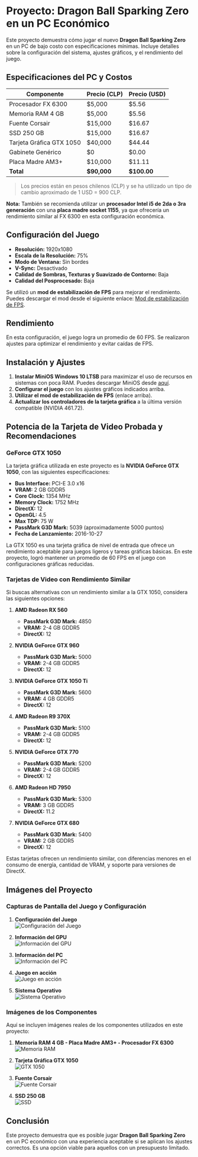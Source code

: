 
# Proyecto: Dragon Ball Sparking Zero en un PC Económico

Este proyecto demuestra cómo jugar el nuevo **Dragon Ball Sparking Zero** en un PC de bajo costo con especificaciones mínimas. Incluye detalles sobre la configuración del sistema, ajustes gráficos, y el rendimiento del juego.

## Especificaciones del PC y Costos

| Componente               | Precio (CLP) | Precio (USD) |
|--------------------------|--------------|--------------|
| Procesador FX 6300       | $5,000       | $5.56        |
| Memoria RAM 4 GB         | $5,000       | $5.56        |
| Fuente Corsair           | $15,000      | $16.67       |
| SSD 250 GB               | $15,000      | $16.67       |
| Tarjeta Gráfica GTX 1050 | $40,000      | $44.44       |
| Gabinete Genérico        | $0           | $0.00        |
| Placa Madre AM3+         | $10,000      | $11.11       |
| **Total**                | **$90,000**  | **$100.00**  |

> Los precios están en pesos chilenos (CLP) y se ha utilizado un tipo de cambio aproximado de 1 USD = 900 CLP.

**Nota:** También se recomienda utilizar un **procesador Intel i5 de 2da o 3ra generación** con una **placa madre socket 1155**, ya que ofrecería un rendimiento similar al FX 6300 en esta configuración económica.

## Configuración del Juego

- **Resolución:** 1920x1080
- **Escala de la Resolución:** 75%
- **Modo de Ventana:** Sin bordes
- **V-Sync:** Desactivado
- **Calidad de Sombras, Texturas y Suavizado de Contorno:** Baja
- **Calidad del Posprocesado:** Baja

Se utilizó un **mod de estabilización de FPS** para mejorar el rendimiento. Puedes descargar el mod desde el siguiente enlace: [Mod de estabilización de FPS](https://www.nexusmods.com/dragonballsparkingzero/mods/1).

## Rendimiento

En esta configuración, el juego logra un promedio de 60 FPS. Se realizaron ajustes para optimizar el rendimiento y evitar caídas de FPS.

## Instalación y Ajustes

1. **Instalar MiniOS Windows 10 LTSB** para maximizar el uso de recursos en sistemas con poca RAM. Puedes descargar MiniOS desde [aquí](https://www.dprojects.org/minios).
2. **Configurar el juego** con los ajustes gráficos indicados arriba.
3. **Utilizar el mod de estabilización de FPS** (enlace arriba).
4. **Actualizar los controladores de la tarjeta gráfica** a la última versión compatible (NVIDIA 461.72).

## Potencia de la Tarjeta de Video Probada y Recomendaciones

### GeForce GTX 1050

La tarjeta gráfica utilizada en este proyecto es la **NVIDIA GeForce GTX 1050**, con las siguientes especificaciones:

- **Bus Interface:** PCI-E 3.0 x16
- **VRAM:** 2 GB GDDR5
- **Core Clock:** 1354 MHz
- **Memory Clock:** 1752 MHz
- **DirectX:** 12
- **OpenGL:** 4.5
- **Max TDP:** 75 W
- **PassMark G3D Mark:** 5039 (aproximadamente 5000 puntos)
- **Fecha de Lanzamiento:** 2016-10-27

La GTX 1050 es una tarjeta gráfica de nivel de entrada que ofrece un rendimiento aceptable para juegos ligeros y tareas gráficas básicas. En este proyecto, logró mantener un promedio de 60 FPS en el juego con configuraciones gráficas reducidas.

### Tarjetas de Video con Rendimiento Similar

Si buscas alternativas con un rendimiento similar a la GTX 1050, considera las siguientes opciones:

1. **AMD Radeon RX 560**
   - **PassMark G3D Mark:** 4850
   - **VRAM:** 2-4 GB GDDR5
   - **DirectX:** 12

2. **NVIDIA GeForce GTX 960**
   - **PassMark G3D Mark:** 5000
   - **VRAM:** 2-4 GB GDDR5
   - **DirectX:** 12

3. **NVIDIA GeForce GTX 1050 Ti**
   - **PassMark G3D Mark:** 5600
   - **VRAM:** 4 GB GDDR5
   - **DirectX:** 12

4. **AMD Radeon R9 370X**
   - **PassMark G3D Mark:** 5100
   - **VRAM:** 2-4 GB GDDR5
   - **DirectX:** 12

5. **NVIDIA GeForce GTX 770**
   - **PassMark G3D Mark:** 5200
   - **VRAM:** 2-4 GB GDDR5
   - **DirectX:** 12

6. **AMD Radeon HD 7950**
   - **PassMark G3D Mark:** 5300
   - **VRAM:** 3 GB GDDR5
   - **DirectX:** 11.2

7. **NVIDIA GeForce GTX 680**
   - **PassMark G3D Mark:** 5400
   - **VRAM:** 2 GB GDDR5
   - **DirectX:** 12

Estas tarjetas ofrecen un rendimiento similar, con diferencias menores en el consumo de energía, cantidad de VRAM, y soporte para versiones de DirectX.

## Imágenes del Proyecto

### Capturas de Pantalla del Juego y Configuración

1. **Configuración del Juego**  
   ![Configuración del Juego](./RecortesProyecto4RAM/Ajustes.png)

2. **Información del GPU**  
   ![Información del GPU](./RecortesProyecto4RAM/GPU.PNG)

3. **Información del PC**  
   ![Información del PC](./RecortesProyecto4RAM/InfoPC.PNG)

4. **Juego en acción**  
   ![Juego en acción](./RecortesProyecto4RAM/Juego.png)

5. **Sistema Operativo**  
   ![Sistema Operativo](./RecortesProyecto4RAM/SO.PNG)

### Imágenes de los Componentes

Aquí se incluyen imágenes reales de los componentes utilizados en este proyecto:

1. **Memoria RAM 4 GB - Placa Madre AM3+ - Procesador FX 6300**  
   ![Memoria RAM](./RecortesProyecto4RAM/placamadre.jpg)

2. **Tarjeta Gráfica GTX 1050**  
   ![GTX 1050](./RecortesProyecto4RAM/gpufoto.jpg)

3. **Fuente Corsair**  
   ![Fuente Corsair](./RecortesProyecto4RAM/PSU.jpg)

4. **SSD 250 GB**  
   ![SSD](./RecortesProyecto4RAM/SSD.jpg)

## Conclusión

Este proyecto demuestra que es posible jugar **Dragon Ball Sparking Zero** en un PC económico con una experiencia aceptable si se aplican los ajustes correctos. Es una opción viable para aquellos con un presupuesto limitado.
